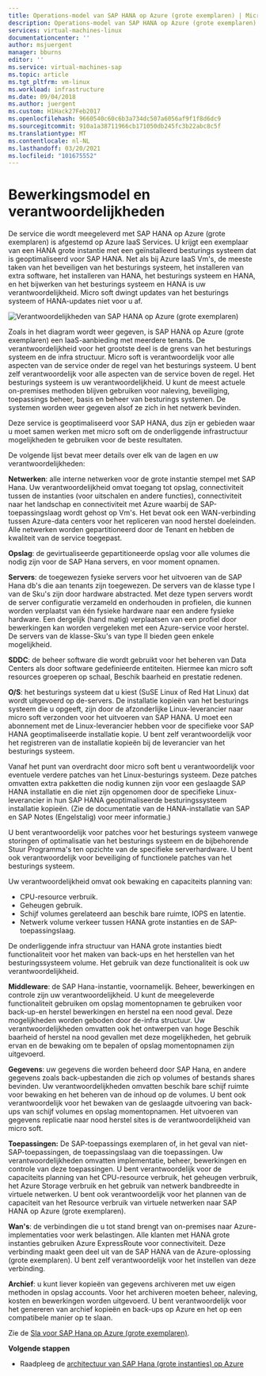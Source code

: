 ```yaml
---
title: Operations-model van SAP HANA op Azure (grote exemplaren) | Microsoft Docs
description: Operations-model van SAP HANA op Azure (grote exemplaren).
services: virtual-machines-linux
documentationcenter: ''
author: msjuergent
manager: bburns
editor: ''
ms.service: virtual-machines-sap
ms.topic: article
ms.tgt_pltfrm: vm-linux
ms.workload: infrastructure
ms.date: 09/04/2018
ms.author: juergent
ms.custom: H1Hack27Feb2017
ms.openlocfilehash: 9660540c60c6b3a734dc507a6056af9f1f8d6dc9
ms.sourcegitcommit: 910a1a38711966cb171050db245fc3b22abc8c5f
ms.translationtype: MT
ms.contentlocale: nl-NL
ms.lasthandoff: 03/20/2021
ms.locfileid: "101675552"
---
```

# <a name="operations-model-and-responsibilities"></a>Bewerkingsmodel en verantwoordelijkheden

De service die wordt meegeleverd met SAP HANA op Azure (grote exemplaren) is afgestemd op Azure IaaS Services. U krijgt een exemplaar van een HANA grote instantie met een geïnstalleerd besturings systeem dat is geoptimaliseerd voor SAP HANA. Net als bij Azure IaaS Vm's, de meeste taken van het beveiligen van het besturings systeem, het installeren van extra software, het installeren van HANA, het besturings systeem en HANA, en het bijwerken van het besturings systeem en HANA is uw verantwoordelijkheid. Micro soft dwingt updates van het besturings systeem of HANA-updates niet voor u af.

![Verantwoordelijkheden van SAP HANA op Azure (grote exemplaren)](./media/hana-overview-architecture/image2-responsibilities.png)

Zoals in het diagram wordt weer gegeven, is SAP HANA op Azure (grote exemplaren) een IaaS-aanbieding met meerdere tenants. De verantwoordelijkheid voor het grootste deel is de grens van het besturings systeem en de infra structuur. Micro soft is verantwoordelijk voor alle aspecten van de service onder de regel van het besturings systeem. U bent zelf verantwoordelijk voor alle aspecten van de service boven de regel. Het besturings systeem is uw verantwoordelijkheid. U kunt de meest actuele on-premises methoden blijven gebruiken voor naleving, beveiliging, toepassings beheer, basis en beheer van besturings systemen. De systemen worden weer gegeven alsof ze zich in het netwerk bevinden.

Deze service is geoptimaliseerd voor SAP HANA, dus zijn er gebieden waar u moet samen werken met micro soft om de onderliggende infrastructuur mogelijkheden te gebruiken voor de beste resultaten.

De volgende lijst bevat meer details over elk van de lagen en uw verantwoordelijkheden:

**Netwerken**: alle interne netwerken voor de grote instantie stempel met SAP Hana. Uw verantwoordelijkheid omvat toegang tot opslag, connectiviteit tussen de instanties (voor uitschalen en andere functies), connectiviteit naar het landschap en connectiviteit met Azure waarbij de SAP-toepassingslaag wordt gehost op Vm's. Het bevat ook een WAN-verbinding tussen Azure-data centers voor het repliceren van nood herstel doeleinden. Alle netwerken worden gepartitioneerd door de Tenant en hebben de kwaliteit van de service toegepast.

**Opslag**: de gevirtualiseerde gepartitioneerde opslag voor alle volumes die nodig zijn voor de SAP Hana servers, en voor moment opnamen. 

**Servers**: de toegewezen fysieke servers voor het uitvoeren van de SAP Hana db's die aan tenants zijn toegewezen. De servers van de klasse type I van de Sku's zijn door hardware abstracted. Met deze typen servers wordt de server configuratie verzameld en onderhouden in profielen, die kunnen worden verplaatst van één fysieke hardware naar een andere fysieke hardware. Een dergelijk (hand matig) verplaatsen van een profiel door bewerkingen kan worden vergeleken met een Azure-service voor herstel. De servers van de klasse-Sku's van type II bieden geen enkele mogelijkheid.

**SDDC**: de beheer software die wordt gebruikt voor het beheren van Data Centers als door software gedefinieerde entiteiten. Hiermee kan micro soft resources groeperen op schaal, Beschik baarheid en prestatie redenen.

**O/S**: het besturings systeem dat u kiest (SuSE Linux of Red Hat Linux) dat wordt uitgevoerd op de-servers. De installatie kopieën van het besturings systeem die u opgeeft, zijn door de afzonderlijke Linux-leverancier naar micro soft verzonden voor het uitvoeren van SAP HANA. U moet een abonnement met de Linux-leverancier hebben voor de specifieke voor SAP HANA geoptimaliseerde installatie kopie. U bent zelf verantwoordelijk voor het registreren van de installatie kopieën bij de leverancier van het besturings systeem. 

Vanaf het punt van overdracht door micro soft bent u verantwoordelijk voor eventuele verdere patches van het Linux-besturings systeem. Deze patches omvatten extra pakketten die nodig kunnen zijn voor een geslaagde SAP HANA installatie en die niet zijn opgenomen door de specifieke Linux-leverancier in hun SAP HANA geoptimaliseerde besturingssysteem installatie kopieën. (Zie de documentatie van de HANA-installatie van SAP en SAP Notes (Engelstalig) voor meer informatie.) 

U bent verantwoordelijk voor patches voor het besturings systeem vanwege storingen of optimalisatie van het besturings systeem en de bijbehorende Stuur Programma's ten opzichte van de specifieke serverhardware. U bent ook verantwoordelijk voor beveiliging of functionele patches van het besturings systeem. 

Uw verantwoordelijkheid omvat ook bewaking en capaciteits planning van:

- CPU-resource verbruik.
- Geheugen gebruik.
- Schijf volumes gerelateerd aan beschik bare ruimte, IOPS en latentie.
- Netwerk volume verkeer tussen HANA grote instanties en de SAP-toepassingslaag.

De onderliggende infra structuur van HANA grote instanties biedt functionaliteit voor het maken van back-ups en het herstellen van het besturingssysteem volume. Het gebruik van deze functionaliteit is ook uw verantwoordelijkheid.

**Middleware**: de SAP Hana-instantie, voornamelijk. Beheer, bewerkingen en controle zijn uw verantwoordelijkheid. U kunt de meegeleverde functionaliteit gebruiken om opslag momentopnamen te gebruiken voor back-up-en herstel bewerkingen en herstel na een nood geval. Deze mogelijkheden worden geboden door de-infra structuur. Uw verantwoordelijkheden omvatten ook het ontwerpen van hoge Beschik baarheid of herstel na nood gevallen met deze mogelijkheden, het gebruik ervan en de bewaking om te bepalen of opslag momentopnamen zijn uitgevoerd.

**Gegevens**: uw gegevens die worden beheerd door SAP Hana, en andere gegevens zoals back-upbestanden die zich op volumes of bestands shares bevinden. Uw verantwoordelijkheden omvatten beschik bare schijf ruimte voor bewaking en het beheren van de inhoud op de volumes. U bent ook verantwoordelijk voor het bewaken van de geslaagde uitvoering van back-ups van schijf volumes en opslag momentopnamen. Het uitvoeren van gegevens replicatie naar nood herstel sites is de verantwoordelijkheid van micro soft.

**Toepassingen:** De SAP-toepassings exemplaren of, in het geval van niet-SAP-toepassingen, de toepassingslaag van die toepassingen. Uw verantwoordelijkheden omvatten implementatie, beheer, bewerkingen en controle van deze toepassingen. U bent verantwoordelijk voor de capaciteits planning van het CPU-resource verbruik, het geheugen verbruik, het Azure Storage verbruik en het gebruik van netwerk bandbreedte in virtuele netwerken. U bent ook verantwoordelijk voor het plannen van de capaciteit van het Resource verbruik van virtuele netwerken naar SAP HANA op Azure (grote exemplaren).

**Wan's**: de verbindingen die u tot stand brengt van on-premises naar Azure-implementaties voor werk belastingen. Alle klanten met HANA grote instanties gebruiken Azure ExpressRoute voor connectiviteit. Deze verbinding maakt geen deel uit van de SAP HANA van de Azure-oplossing (grote exemplaren). U bent zelf verantwoordelijk voor het instellen van deze verbinding.

**Archief**: u kunt liever kopieën van gegevens archiveren met uw eigen methoden in opslag accounts. Voor het archiveren moeten beheer, naleving, kosten en bewerkingen worden uitgevoerd. U bent verantwoordelijk voor het genereren van archief kopieën en back-ups op Azure en het op een compatibele manier op te slaan.

Zie de [Sla voor SAP Hana op Azure (grote exemplaren)](https://azure.microsoft.com/support/legal/sla/sap-hana-large/).

**Volgende stappen**
- Raadpleeg de [architectuur van SAP Hana (grote instanties) op Azure](hana-architecture.md)
